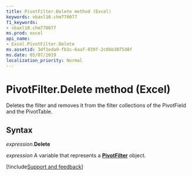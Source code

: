 ```yaml
---
title: PivotFilter.Delete method (Excel)
keywords: vbaxl10.chm770077
f1_keywords:
- vbaxl10.chm770077
ms.prod: excel
api_name:
- Excel.PivotFilter.Delete
ms.assetid: 3df1eda9-fb1c-6aaf-039f-2c0bb3075d8f
ms.date: 05/07/2019
localization_priority: Normal
---
```



# PivotFilter.Delete method (Excel)

Deletes the filter and removes it from the filter collections of the PivotField and the PivotTable.


## Syntax

_expression_.**Delete**

_expression_ A variable that represents a **[PivotFilter](Excel.PivotFilter.md)** object.




[!include[Support and feedback](~/includes/feedback-boilerplate.md)]